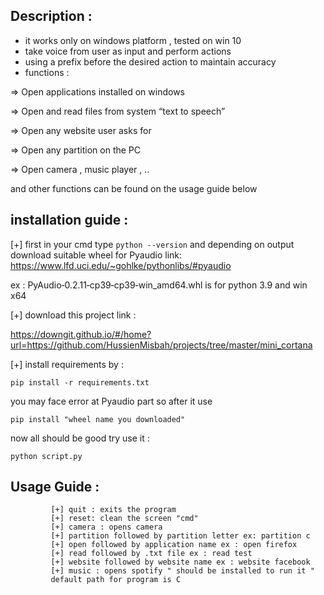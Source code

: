 ## Description :

- it works only on windows platform , tested on win 10 
- take voice from user as input and perform actions
- using a prefix before the desired action to maintain accuracy
- functions :

=> Open applications installed on windows

=> Open and read files from system  “text to speech”

=> Open any website user asks for

=> Open any partition on the PC

=> Open camera , music player , ..  

and other functions can be found on the usage guide below


## installation guide :

[+] first in your cmd type ``python --version`` and depending on output download suitable wheel for Pyaudio 
    link: https://www.lfd.uci.edu/~gohlke/pythonlibs/#pyaudio

ex : PyAudio‑0.2.11‑cp39‑cp39‑win_amd64.whl is for python 3.9 and win x64 

[+] download this project link :

https://downgit.github.io/#/home?url=https://github.com/HussienMisbah/projects/tree/master/mini_cortana

[+] install requirements by :

```
pip install -r requirements.txt
```
you may face error at Pyaudio part so after it use 

```
pip install "wheel name you downloaded"
```

now all should be good try use it :

```
python script.py
```

## Usage Guide  :

```
         [+] quit : exits the program  
         [+] reset: clean the screen "cmd"   
         [+] camera : opens camera
         [+] partition followed by partition letter ex: partition c
         [+] open followed by application name ex : open firefox 
         [+] read followed by .txt file ex : read test  
         [+] website followed by website name ex : website facebook  
         [+] music : opens spotify " should be installed to run it " 
         default path for program is C
```


